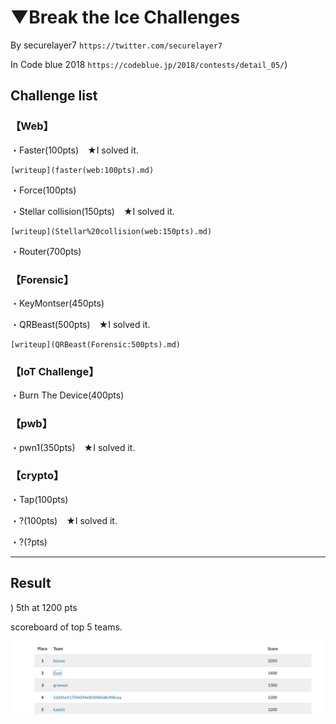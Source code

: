 # ▼Break the Ice Challenges

By securelayer7 `https://twitter.com/securelayer7`

In Code blue 2018 `https://codeblue.jp/2018/contests/detail_05/`)

## Challenge list

### 【Web】

・Faster(100pts)　★I solved it.

    [writeup](faster(web:100pts).md)

・Force(100pts)

・Stellar collision(150pts)　★I solved it.

    [writeup](Stellar%20collision(web:150pts).md)

・Router(700pts)

### 【Forensic】

・KeyMontser(450pts)

・QRBeast(500pts)　★I solved it.

    [writeup](QRBeast(Forensic:500pts).md)

### 【IoT Challenge】

・Burn The Device(400pts)

### 【pwb】

・pwn1(350pts)　★I solved it.

### 【crypto】

・Tap(100pts)

・?(100pts)　★I solved it.

・?(?pts)

---

## Result
)
5th at 1200 pts

scoreboard of top 5 teams.

<img src="bset5.jpg"></img>
